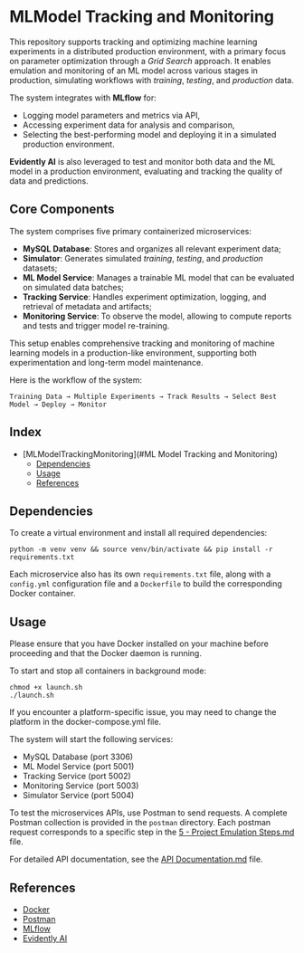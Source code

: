 # MLModel Tracking and Monitoring

This repository supports tracking and optimizing machine learning experiments in a distributed production environment, 
with a primary focus on parameter optimization through a *Grid Search* approach. It enables emulation and monitoring of 
an ML model across various stages in production, simulating workflows with *training*, *testing*, and *production* data.

The system integrates with **MLflow** for:

- Logging model parameters and metrics via API,
- Accessing experiment data for analysis and comparison,
- Selecting the best-performing model and deploying it in a simulated production environment.

**Evidently AI** is also leveraged to test and monitor both data and the ML model in a production environment, evaluating and tracking the quality of data and predictions.

## Core Components

The system comprises five primary containerized microservices:

- **MySQL Database**: Stores and organizes all relevant experiment data;
- **Simulator**: Generates simulated *training*, *testing*, and *production* datasets;
- **ML Model Service**: Manages a trainable ML model that can be evaluated on simulated data batches;
- **Tracking Service**: Handles experiment optimization, logging, and retrieval of metadata and artifacts;
- **Monitoring Service**: To observe the model, allowing to compute reports and tests and trigger model re-training.

This setup enables comprehensive tracking and monitoring of machine learning models in a production-like environment, supporting both experimentation and long-term model maintenance.

Here is the workflow of the system:
```
Training Data → Multiple Experiments → Track Results → Select Best Model → Deploy → Monitor
```

## Index
- [MLModelTrackingMonitoring](#ML Model Tracking and Monitoring)
    - [Dependencies](#dependencies)
    - [Usage](#usage)
    - [References](#references)

## Dependencies
To create a virtual environment and install all required dependencies:

```
python -m venv venv && source venv/bin/activate && pip install -r requirements.txt
```
Each microservice also has its own `requirements.txt` file, along with a `config.yml` configuration file and a `Dockerfile` to build the corresponding Docker container.

## Usage
Please ensure that you have Docker installed on your machine before proceeding and that the Docker daemon is running.

To start and stop all containers in background mode:

```
chmod +x launch.sh
./launch.sh
```

If you encounter a platform-specific issue, you may need to change the platform in the docker-compose.yml file.

The system will start the following services:
- MySQL Database (port 3306)
- ML Model Service (port 5001)
- Tracking Service (port 5002)
- Monitoring Service (port 5003)
- Simulator Service (port 5004)

To test the microservices APIs, use Postman to send requests. A complete Postman collection is provided in the `postman` directory.
Each postman request corresponds to a specific step in the [5 - Project Emulation Steps.md](../../slides/5%20-%20Project%20Emulation%20Steps.md) file.

For detailed API documentation, see the [API Documentation.md](../../slides/extras/API.md) file.


## References
- [Docker](https://www.docker.com/)
- [Postman](https://www.postman.com/)
- [MLflow](https://www.mlflow.org/)
- [Evidently AI](https://evidentlyai.com/)